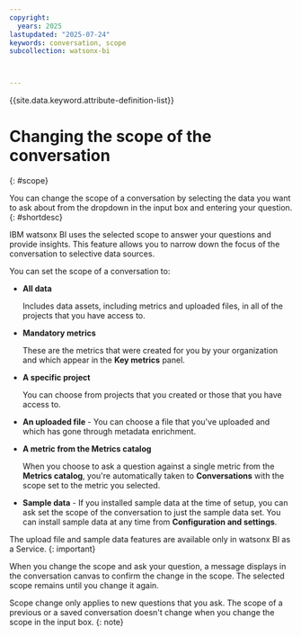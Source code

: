 ```yaml
---
copyright:
  years: 2025
lastupdated: "2025-07-24"
keywords: conversation, scope
subcollection: watsonx-bi



---
```


{{site.data.keyword.attribute-definition-list}}


# Changing the scope of the conversation
{: #scope}

You can change the scope of a conversation by selecting the data you want to ask about from the dropdown in the input box and entering your question. {: #shortdesc}

IBM watsonx BI uses the selected scope to answer your questions and provide insights. This feature allows you to narrow down the focus of the conversation to selective data sources. 

You can set the scope of a conversation to:

- **All data**  

  Includes data assets, including metrics and uploaded files, in all of the projects that you have access to.

- **Mandatory metrics** 

  These are the metrics that were created for you by your organization and which appear in the **Key metrics** panel.

- **A specific project** 

  You can choose from projects that you created or those that you have access to.

- **An uploaded file** - You can choose a file that you've uploaded and which has gone through metadata enrichment. 

- **A metric from the Metrics catalog** 

  When you choose to ask a question against a single metric from the **Metrics catalog**, you're automatically taken to **Conversations** with the scope set to the metric you selected.

- **Sample data** - If you installed sample data at the time of setup, you can ask set the scope of the conversation to just the sample data set. You can install sample data at any time from **Configuration and settings**. 

The upload file and sample data features are available only in watsonx BI as a Service.
{: important}

When you change the scope and ask your question, a message displays in the conversation canvas to confirm the change in the scope. The selected scope remains until you change it again.

Scope change only applies to new questions that you ask. The scope of a previous or a saved conversation doesn't change when you change the scope in the input box.
{: note}
